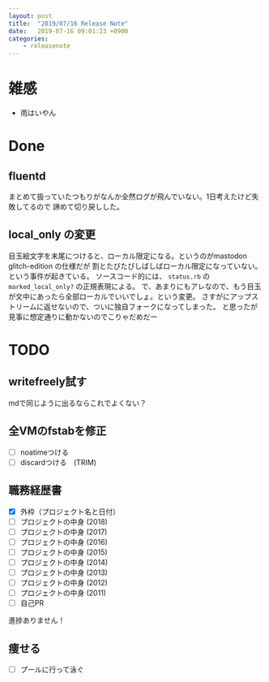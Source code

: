 ```yaml
---
layout: post
title:  "2019/07/16 Release Note"
date:   2019-07-16 09:01:23 +0900
categories:
	- releasenote
---
```

# 雑感

* 雨はいやん

# Done

## fluentd

まとめて扱っていたつもりがなんか全然ログが飛んでいない。1日考えたけど失敗してるので
諦めて切り戻しした。

## local_only の変更

目玉絵文字を末尾につけると、ローカル限定になる。というのがmastodon glitch-edition の仕様だが
割とたびたびしばしばローカル限定になっていない。という事件が起きている。
ソースコード的には、  `status.rb` の `marked_local_only?` の正規表現による。
で、あまりにもアレなので、もう目玉が文中にあったら全部ローカルでいいでしょ。という変更。
さすがにアップストリームに返せないので、ついに独自フォークになってしまった。
と思ったが見事に想定通りに動かないのでこりゃだめだー

# TODO 

## writefreely試す

mdで同じように出るならこれでよくない？

## 全VMのfstabを修正

- [ ] noatimeつける
- [ ] discardつける　(TRIM)

## 職務経歴書

- [x] 外枠（プロジェクト名と日付）
- [ ] プロジェクトの中身 (2018)
- [ ] プロジェクトの中身 (2017)
- [ ] プロジェクトの中身 (2016)
- [ ] プロジェクトの中身 (2015)
- [ ] プロジェクトの中身 (2014)
- [ ] プロジェクトの中身 (2013)
- [ ] プロジェクトの中身 (2012)
- [ ] プロジェクトの中身 (2011)
- [ ] 自己PR

進捗ありません！

## 痩せる

- [ ] プールに行って泳ぐ

